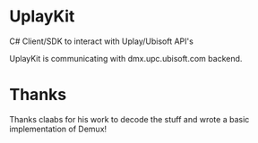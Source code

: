 # UplayKit
C# Client/SDK to interact with Uplay/Ubisoft API's

UplayKit is communicating with dmx.upc.ubisoft.com backend.

# Thanks
Thanks claabs for his work to decode the stuff and wrote a basic implementation of Demux!